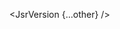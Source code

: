<script>
  import { JsrVersion } from 'svelte-shields'
  import type { JsrVersionPropsType } from 'svelte-shields';

  const other: JsrVersionPropsType = {
    scope: '@hono',
    packageName: 'hono',
    cacheSeconds: '86400',
  }
</script>

<JsrVersion {...other} />